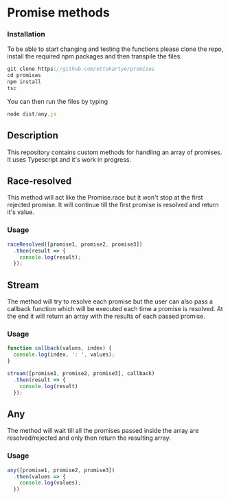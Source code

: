 # Promise methods

### Installation

To be able to start changing and testing the functions please clone the repo, 
install the required npm packages and then transpile the files.

```javascript
git clone https://github.com/ottokartye/promises
cd promises
npm install
tsc
```

You can then run the files by typing

```javascript
node dist/any.js
```

## Description

This repository contains custom methods for handling an array of promises.
It uses Typescript and it's work in progress.

## Race-resolved

This method will act like the Promise.race but it won't stop at the first rejected promise.
It will continue till the first promise is resolved and return it's value.

### Usage

```javascript
raceResolved([promise1, promise2, promise3])
  .then(result => {
    console.log(result);
  });
```

## Stream

The method will try to resolve each promise but the user can also pass a callback function which will be executed each time a promise is resolved.
At the end it will return an array with the results of each passed promise.

### Usage

```javascript
function callback(values, index) {
  console.log(index, ': ', values);
}

stream([promise1, promise2, promise3], callback)
  .then(result => {
    console.log(result)
  });
```

## Any

The method will wait till all the promises passed inside the array are resolved/rejected and only then return the resulting array.

### Usage

```javascript
any([promise1, promise2, promise3])
  .then(values => {
    console.log(values);
  })
```

